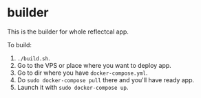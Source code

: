 # builder

This is the builder for whole reflectcal app.

To build:

1. `./build.sh`.
2. Go to the VPS or place where you want to deploy app.
3. Go to dir where you have `docker-compose.yml`. 
4. Do `sudo docker-compose pull` there and you'll have ready app.
5. Launch it with `sudo docker-compose up`.

